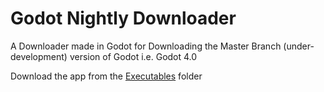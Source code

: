 # Godot Nightly Downloader

A Downloader made in Godot for Downloading the Master Branch (under-development) version of Godot i.e. Godot 4.0


Download the app from the [Executables](https://github.com/INdIEDeV016/Godot-Nightly-Downloader/tree/main/Executables) folder
